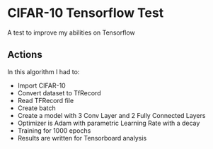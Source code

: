 # CIFAR-10 Tensorflow Test
A test to improve my abilities on Tensorflow

## Actions
In this algorithm I had to:
  * Import CIFAR-10
  * Convert dataset to TfRecord
  * Read TFRecord file
  * Create batch
  * Create a model with 3 Conv Layer and 2 Fully Connected Layers
  * Optimizer is Adam with parametric Learning Rate with a decay 
  * Training for 1000 epochs
  * Results are written for Tensorboard analysis
  
